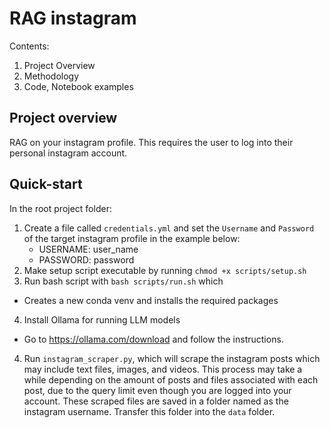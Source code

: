 # RAG instagram 

Contents:
1. Project Overview
2. Methodology
3. Code, Notebook examples

## Project overview
RAG on your instagram profile. This requires the user to log into their personal instagram account.  

## Quick-start
In the root project folder:
1. Create a file called `credentials.yml` and set the `Username` and `Password` of the target instagram profile in the example below:
    - USERNAME: user_name
    - PASSWORD: password
2. Make setup script executable by running `chmod +x scripts/setup.sh`
3. Run bash script with `bash scripts/run.sh` which
- Creates a new conda venv and installs the required packages
4. Install Ollama for running LLM models
- Go to https://ollama.com/download and follow the instructions.
4. Run `instagram_scraper.py`, which will scrape the instagram posts which may include text files, images, and videos. This process may take a while depending on the amount of posts and files associated with each post, due to the query limit even though you are logged into your account. 
These scraped files are saved in a folder named as the instagram username. Transfer this folder into the `data` folder. 



